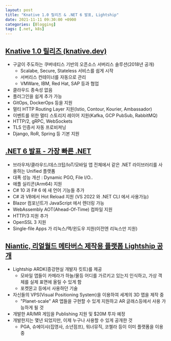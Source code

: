 ```yaml
---
layout: post
title: "Knative 1.0 릴리즈 & .NET 6 발표, Lightship"
date: 2021-11-11 09:30:00 +0900
categories: [Blogging]
tags: [.net, k8s]
---
```


## [Knative 1.0 릴리즈 (knative.dev)](https://knative.dev/blog/articles/knative-1.0/)

- 구글이 주도하는 쿠버네티스 기반의 오픈소스 서버리스 솔루션(2018년 공개)
  - Scalabe, Secure, Stateless 서비스를 쉽게 시작
  - 서버리스 컨테이너를 자동으로 관리
  - VMWare, IBM, Red Hat, SAP 등과 협업
- 클라우드 종속성 없음
- 플러그인을 쉽게 추가 가능
- GitOps, DockerOps 등을 지원
- 멀티 HTTP Routing Layer 지원(Istio, Contour, Kourier, Ambassador)
- 이벤트를 위한 멀티 스토리지 레이어 지원(Kafka, GCP PubSub, RabbitMQ)
- HTTP/2, gRPC, WebSockets
- TLS 인증서 자동 프로비져닝
- Django, RoR, Spring 등 기본 지원

## [.NET 6 발표 - 가장 빠른 .NET](https://devblogs.microsoft.com/dotnet/announcing-net-6/)

- 브라우저/클라우드/데스크탑/IoT/모바일 앱 전체에서 같은 .NET 라이브러리를 사용하는 Unified 플랫폼
- 대폭 성능 개선 : Dynamic PGO, File I/O..
- 애플 실리콘(Arm64) 지원
- C# 10 과 F# 6 에 새 언어 기능들 추가
- C# 과 VB에서 Hot Reload 지원 (VS 2022 와 .NET CLI 에서 사용가능)
- Blazor 컴포넌트가 JavaScript 에서 렌더링 가능
- WebAssembly AOT(Ahead-Of-Time) 컴파일 지원
- HTTP/3 지원 추가
- OpenSSL 3 지원
- Single-file Apps 가 리눅스/맥/윈도우 지원(이전엔 리눅스만 지원)

## [Niantic, 리얼월드 메타버스 제작용 플랫폼 Lightship 공개](https://lightship.dev/)

- Lightship ARDK(증강현실 개발자 킷트)를 제공
  - 모바일 앱들이 카메라가 하늘/물등 어디를 가르키고 있는지 인식하고, 가상 객체를 실제 표면에 올릴 수 있게 함
  - 포켓몬고 등에서 사용하던 기술
- 자신들의 VPS(Visual Positioning System)을 이용하여 세계의 3D 맵을 제작 중
  - "Planet-scale" AR 앱들을 구현할 수 있게 지원하고 AR 글래스등에서 사용 가능하게 될 것
- 개발한 AR/MR 게임을 Publishing 지원 및 $20M 투자 예정
- 개발한지는 몇년 되었지만, 이제 누구나 사용할 수 있게 공개한 것
  - PGA, 슈에이샤(집영사, 소년점프), 워너뮤직, 코첼라 등이 이미 플랫폼을 이용중